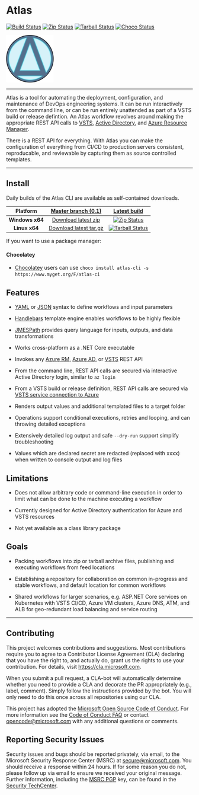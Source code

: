 

# Atlas

[![Build Status]][Build Latest] 
[![Zip Status]][Zip Latest]
[![Tarball Status]][Tarball Latest]
[![Choco Status]][Choco Latest]

![Atlas Logo]

----

Atlas is a tool for automating the deployment, configuration, and maintenance of DevOps engineering systems. 
It can be run interactively from the command line, or can be run entirely unattended as part of a VSTS build or release defintion. 
An Atlas workflow revolves around making the appropriate REST API calls to [VSTS][VSTS REST API], [Active Directory][Azure AD REST API], and [Azure Resource Manager][Azure RM REST API]. 

There is a REST API for everything. 
With Atlas you can make the configuration of everything from CI/CD to production servers consistent, reproducable, and reviewable by capturing them as source controlled templates.

----

## Install

Daily builds of the Atlas CLI are available as self-contained downloads.

| Platform | [Master branch (0.1)][Master Branch] | [Latest build][Latest Json] |
|:------:|:------:|:------:|
| **Windows x64** | [Download latest zip][Zip Latest] | [![Zip Status]][Zip Latest] |
| **Linux x64** | [Download latest tar.gz][Zip Latest] | [![Tarball Status]][Tarball Latest] |

If you want to use a package manager:

#### Chocolatey
* [Chocolatey](https://chocolatey.org/) users can use `choco install atlas-cli -s https://www.myget.org/F/atlas-ci` 

## Features

* [YAML] or [JSON] syntax to define workflows and input parameters

* [Handlebars] template engine enables workflows to be highly flexible

* [JMESPath] provides query language for inputs, outputs, and data transformations

* Works cross-platform as a .NET Core executable

* Invokes any [Azure RM][Azure RM REST API], [Azure AD][Azure AD REST API], or [VSTS][VSTS REST API] REST API 

* From the command line, REST API calls are secured via interactive Active Directory login, similar to `az login`

* From a VSTS build or release definition, REST API calls are secured via [VSTS service connection to Azure](https://docs.microsoft.com/en-us/vsts/pipelines/library/service-endpoints?view=vsts)

* Renders output values and additional templated files to a target folder

* Operations support conditional executions, retries and looping, and can throwing detailed exceptions

* Extensively detailed log output and safe `--dry-run` support simplify troubleshooting

* Values which are declared secret are redacted (replaced with xxxx) when written to console output and log files

## Limitations

* Does not allow arbitrary code or command-line execution in order to limit what can be done to the machine executing a workflow

* Currently designed for Active Directory authentication for Azure and VSTS resources

* Not yet available as a class library package

## Goals

* Packing workflows into zip or tarball archive files, publishing and executing workflows from feed locations

* Establishing a repository for collaboration on common in-progress and stable workflows, and default location for common workflows

* Shared workflows for larger scenarios, e.g. ASP.NET Core services on Kubernetes with VSTS CI/CD, Azure VM clusters, Azure DNS, ATM, and ALB for geo-redundant load balancing and service routing

----

## Contributing

This project welcomes contributions and suggestions. Most contributions require you to
agree to a Contributor License Agreement (CLA) declaring that you have the right to,
and actually do, grant us the rights to use your contribution. For details, visit
https://cla.microsoft.com.

When you submit a pull request, a CLA-bot will automatically determine whether you need
to provide a CLA and decorate the PR appropriately (e.g., label, comment). Simply follow the
instructions provided by the bot. You will only need to do this once across all repositories using our CLA.

This project has adopted the [Microsoft Open Source Code of Conduct](https://opensource.microsoft.com/codeofconduct/).
For more information see the [Code of Conduct FAQ](https://opensource.microsoft.com/codeofconduct/faq/) or
contact [opencode@microsoft.com](mailto:opencode@microsoft.com) with any additional questions or comments.

## Reporting Security Issues

Security issues and bugs should be reported privately, via email, to the Microsoft Security
Response Center (MSRC) at [secure@microsoft.com](mailto:secure@microsoft.com). You should
receive a response within 24 hours. If for some reason you do not, please follow up via
email to ensure we received your original message. Further information, including the
[MSRC PGP](https://technet.microsoft.com/en-us/security/dn606155) key, can be found in
the [Security TechCenter](https://technet.microsoft.com/en-us/security/default).

[Atlas Logo]: https://github.com/Microsoft/Atlas/raw/master/docs/icon-128.png
[Handlebars]: http://handlebarsjs.com/
[YAML]: http://yaml.org/
[JSON]: http://json.org/
[JMESPath]: http://jmespath.org/
[Azure RM REST API]: https://docs.microsoft.com/en-us/rest/api/azure/
[Azure AD REST API]: https://docs.microsoft.com/en-us/rest/api/graphrbac/
[VSTS REST API]: https://docs.microsoft.com/en-us/rest/api/vsts/?view=vsts-rest-5.0
[Build Status]: https://msasg.visualstudio.com/Falcon/_apis/build/status/Atlas-CI?branch=master
[Build Latest]: https://msasg.visualstudio.com/Falcon/_build/latest?definitionId=6598&branch=master
[Choco Status]: https://img.shields.io/myget/atlas-ci/vpre/atlas-cli.svg?label=choco
[Choco Latest]: #chocolatey
[Zip Status]: https://img.shields.io/badge/dynamic/json.svg?label=win-x64&url=https%3A%2F%2Fep2fitssy3mz7ig.azureedge.net%2Fdownloads%2Flatest.json&query=%24[%27win10-x64%27].version
[Zip Latest]: https://ep2fitssy3mz7ig.azureedge.net/downloads/atlas-latest-win10-x64.zip
[Tarball Status]: https://img.shields.io/badge/dynamic/json.svg?label=linux-x64&url=https%3A%2F%2Fep2fitssy3mz7ig.azureedge.net%2Fdownloads%2Flatest.json&query=%24[%27linux-x64%27].version
[Tarball Latest]: https://ep2fitssy3mz7ig.azureedge.net/downloads/atlas-latest-linux-x64.tar.gz
[Master Branch]: https://github.com/microsoft/atlas/tree/master
[Latest Json]: https://ep2fitssy3mz7ig.azureedge.net/downloads/latest.json
